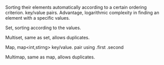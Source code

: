 Sorting their elements automatically according to a certain ordering criterion.
key/value pairs.
Advantage, logarithmic complexity in finding an element with a specific values.

Set, sorting according to the values.

Multiset, same as set, allows duplicates.

Map, map<int,stirng> key/value. pair using .first .second

Multimap, same as map, allows duplicates.